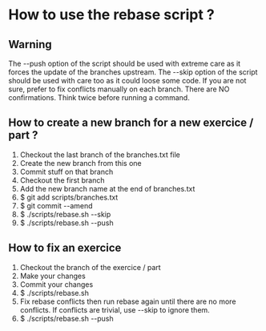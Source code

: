 # How to use the rebase script ?

## Warning

The --push option of the script should be used with extreme care as it forces the update of the branches upstream.
The --skip option of the script should be used with care too as it could loose some code. If you are not sure, prefer to fix conflicts manually on each branch.
There are NO confirmations. Think twice before running a command.

## How to create a new branch for a new exercice / part ?

1. Checkout the last branch of the branches.txt file
1. Create the new branch from this one
1. Commit stuff on that branch
1. Checkout the first branch
1. Add the new branch name at the end of branches.txt
1. $ git add scripts/branches.txt
1. $ git commit --amend
1. $ ./scripts/rebase.sh --skip
1. $ ./scripts/rebase.sh --push

## How to fix an exercice

1. Checkout the branch of the exercice / part
1. Make your changes
1. Commit your changes
1. $ ./scripts/rebase.sh
1. Fix rebase conflicts then run rebase again until there are no more conflicts. If conflicts are trivial, use --skip to ignore them.
1. $ ./scripts/rebase.sh --push
